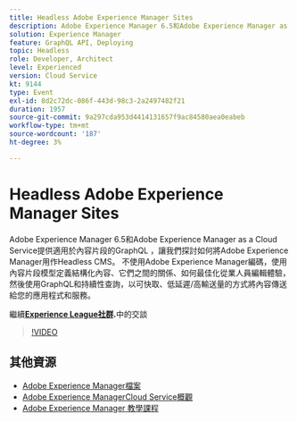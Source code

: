 ```yaml
---
title: Headless Adobe Experience Manager Sites
description: Adobe Experience Manager 6.5和Adobe Experience Manager as a Cloud Service提供適用於內容片段的GraphQL ，讓我們探討如何將Adobe Experience Manager用作Headless CMS。 不使用Adobe Experience Manager編碼，使用內容片段模型定義結構化內容、它們之間的關係、如何最佳化從業人員編輯體驗，然後使用GraphQL和持續性查詢，以可快取、低延遲/高輸送量的方式將內容傳送給您的應用程式和服務。
solution: Experience Manager
feature: GraphQL API, Deploying
topic: Headless
role: Developer, Architect
level: Experienced
version: Cloud Service
kt: 9144
type: Event
exl-id: 8d2c72dc-086f-443d-98c3-2a2497482f21
duration: 1957
source-git-commit: 9a297cda953d4414131657f9ac84580aea0eabeb
workflow-type: tm+mt
source-wordcount: '187'
ht-degree: 3%

---
```


# Headless Adobe Experience Manager Sites

Adobe Experience Manager 6.5和Adobe Experience Manager as a Cloud Service提供適用於內容片段的GraphQL ，讓我們探討如何將Adobe Experience Manager用作Headless CMS。 不使用Adobe Experience Manager編碼，使用內容片段模型定義結構化內容、它們之間的關係、如何最佳化從業人員編輯體驗，然後使用GraphQL和持續性查詢，以可快取、低延遲/高輸送量的方式將內容傳送給您的應用程式和服務。

繼續&#x200B;**[Experience League社群](https://adobe.ly/39H5BWo).**&#x200B;中的交談

>[!VIDEO](https://video.tv.adobe.com/v/337576/?quality=12&learn=on&hidetitle=true)

## 其他資源

- [Adobe Experience Manager檔案](https://experienceleague.adobe.com/docs/experience-manager-cloud-service.html)
- [Adobe Experience ManagerCloud Service概觀](https://experienceleague.adobe.com/docs/experience-manager-cloud-service/overview/home.html)
- [Adobe Experience Manager 教學課程](https://experienceleague.adobe.com/docs/experience-manager-tutorials.html)
